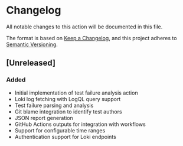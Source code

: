 # Changelog

All notable changes to this action will be documented in this file.

The format is based on [Keep a Changelog](https://keepachangelog.com/en/1.0.0/),
and this project adheres to [Semantic Versioning](https://semver.org/spec/v2.0.0.html).

## [Unreleased]

### Added
- Initial implementation of test failure analysis action
- Loki log fetching with LogQL query support
- Test failure parsing and analysis
- Git blame integration to identify test authors
- JSON report generation
- GitHub Actions outputs for integration with workflows
- Support for configurable time ranges
- Authentication support for Loki endpoints